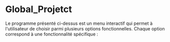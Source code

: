 # Global_Projetct
Le programme présenté ci-dessus est un menu interactif qui permet à l'utilisateur de choisir parmi plusieurs options fonctionnelles. Chaque option correspond à une fonctionnalité spécifique :
